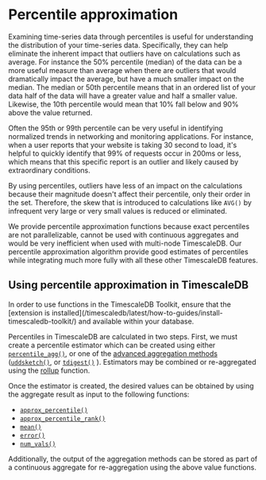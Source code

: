 # Percentile approximation
Examining time-series data through percentiles is useful for understanding the 
distribution of your time-series data. Specifically, they can help eliminate the
inherent impact that outliers have on calculations such as average. For instance
the 50% percentile (median) of the data can be a more useful measure than 
average when there are outliers that would dramatically impact the average, but 
have a much smaller impact on the median. The median or 50th percentile means 
that in an ordered list of your data half of the data will have a greater value
and half a smaller value. Likewise, the 10th percentile would mean that 10% fall 
below and 90% above the value returned.

Often the 95th or 99th percentile can be very useful in identifying normalized
trends in networking and monitoring applications. For instance, when a user reports
that your website is taking 30 second to load, it's helpful to quickly identify
that 99% of requests occur in 200ms or less, which means that this specific 
report is an outlier and likely caused by extraordinary conditions.

By using percentiles, outliers have less of an impact on the calculations because
their magnitude doesn't affect their percentile, only their order in the set.
Therefore, the skew that is introduced to calculations like `AVG()`  by infrequent 
very large or very small values is reduced or eliminated.

We provide percentile approximation functions because exact percentiles are not 
parallelizable, cannot be used with continuous aggregates and would be very 
inefficient when used with multi-node TimescaleDB. Our percentile approximation 
algorithm provide good estimates of percentiles while integrating much more fully 
with all these other TimescaleDB features.

## Using percentile approximation in TimescaleDB

<highlight type="tip">
In order to use functions in the TimescaleDB Toolkit, ensure that
the [extension is installed](/timescaledb/latest/how-to-guides/install-timescaledb-toolkit/) and available within your database.
</highlight>

Percentiles in TimescaleDB are calculated in two steps. First, we must create a percentile estimator 
which can be created using either  
[`percentile_agg()`](/hyperfunctions/percentile-approximation/aggregation-methods/percentile_agg/), or one of the [advanced aggregation methods](/hyperfunctions/percentile-approximation/aggregation-methods/) ([`uddsketch()`](/hyperfunctions/percentile-approximation/aggregation-methods/uddsketch/), or [`tdigest()`](/hyperfunctions/percentile-approximation/aggregation-methods/tdigest/) ). 
Estimators may be combined or re-aggregated using the [rollup](/hyperfunctions/percentile-approximation/rollup-percentile/) function. 

Once the estimator is created, the desired values can be obtained by using the aggregate result as 
input to the following functions: [](#percentile-accessors)

 * [`approx_percentile()`](/hyperfunctions/percentile-approximation/approx_percentile)
 * [`approx_percentile_rank()`](/hyperfunctions/percentile-approximation/approx_percentile_rank)
 * [`mean()`](/hyperfunctions/percentile-approximation/mean)
 * [`error()`](/hyperfunctions/percentile-approximation/error)
 * [`num_vals()`](/hyperfunctions/percentile-approximation/num_vals)

Additionally, the output of the aggregation methods can be stored as part of a
continuous aggregate for re-aggregation using the above value functions.